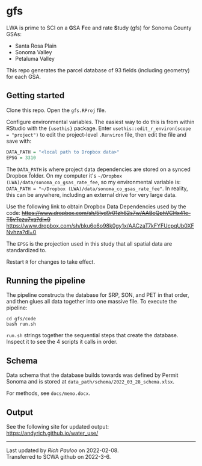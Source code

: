 # gfs

LWA is prime to SCI on a **G**SA **F**ee and rate **S**tudy (gfs) for Sonoma County GSAs: 

* Santa Rosa Plain  
* Sonoma Valley  
* Petaluma Valley  

This repo generates the parcel database of 93 fields (including geometry) for each GSA.  


## Getting started

Clone this repo. Open the `gfs.RProj` file.  

Configure environmental variables. The easiest way to do this is from within RStudio with the `{usethis}` package. Enter `usethis::edit_r_environ(scope = "project")` to edit the project-level `.Renviron` file, then edit the file and save with:

```R
DATA_PATH = "<local path to Dropbox data>"
EPSG = 3310
```

The `DATA_PATH` is where project data dependencies are stored on a synced Dropbox folder. On my computer it's `~/Dropbox (LWA)/data/sonoma_co_gsas_rate_fee`, so my environmental variable is: `DATA_PATH = "~/Dropbox (LWA)/data/sonoma_co_gsas_rate_fee"`. In reality, this can be anywhere, including an external drive for very large data.  

Use the following link to obtain Dropbox Data Dependencies used by the code: ~~https://www.dropbox.com/sh/5lyd9r01zh62s7w/AABcQphVCHx41e-T5vTczu7va?dl=0~~
https://www.dropbox.com/sh/bku6o6o98k0gy1x/AACzaT7kFYFUcpqUb0XFNvhza?dl=0


The `EPSG` is the projection used in this study that all spatial data are standardized to.  

Restart `R` for changes to take effect.  


## Running the pipeline

The pipeline constructs the database for SRP, SON, and PET in that order, and then glues all data together into one massive file. To execute the pipeline:  

```
cd gfs/code
bash run.sh
```

`run.sh` strings together the sequential steps that create the database. Inspect it to see the 4 scripts it calls in order.  


## Schema

Data schema that the database builds towards was defined by Permit Sonoma and is stored at `data_path/schema/2022_03_28_schema.xlsx`.  

For methods, see `docs/memo.docx`.

## Output
See the following site for updated output:
https://andyrich.github.io/water_use/

***

Last updated by *Rich Pauloo* on 2022-02-08.  
Transferred to SCWA github on 2022-3-6.
